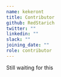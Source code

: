```yaml
---
name: kekeront
title: Contributor
github: RedStarich
twitter: ""
linkedin: ""
slack: ""
joining_date: ""
role: contributor
---
```


Still waiting for this
